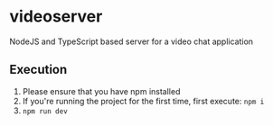 # videoserver
NodeJS and TypeScript based server for a video chat application
## Execution
1. Please ensure that you have npm installed
2. If you're running the project for the first time, first execute: ```npm i```
3. ```npm run dev```
